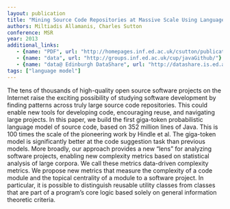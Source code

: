 ```yaml
---
layout: publication
title: "Mining Source Code Repositories at Massive Scale Using Language Modeling "
authors: Miltiadis Allamanis, Charles Sutton
conference: MSR
year: 2013
additional_links:
   - {name: "PDF", url: "http://homepages.inf.ed.ac.uk/csutton/publications/msr2013.pdf"}
   - {name: "data", url: "http://groups.inf.ed.ac.uk/cup/javaGithub/"}
   - {name: "data@ Edinburgh DataShare", url: "http://datashare.is.ed.ac.uk/handle/10283/2334"}
tags: ["language model"]
---
```

The tens of thousands of high-quality open source software projects on the Internet raise the exciting possibility of studying software development by finding patterns across truly large source code repositories. This could enable new tools for developing code, encouraging reuse, and navigating large projects. In this paper, we build the first giga-token probabilistic language model of source code, based on 352 million lines of Java. This is 100 times the scale of the pioneering work by Hindle et al. The giga-token model is significantly better at the code suggestion task than previous models. More broadly, our approach provides a new “lens” for analyzing software projects, enabling new complexity metrics based on statistical analysis of large corpora. We call these metrics data-driven complexity metrics. We propose new metrics that measure the complexity of a code module and the topical centrality of a module to a software project. In particular, it is possible to distinguish reusable utility classes from classes that are part of a program’s core logic based solely on general information theoretic criteria.
